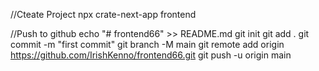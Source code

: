 //Cteate Project
npx crate-next-app frontend


//Push to github
echo "# frontend66" >> README.md
git init
git add .
git commit -m "first commit"
git branch -M main
git remote add origin https://github.com/IrishKenno/frontend66.git
git push -u origin main
